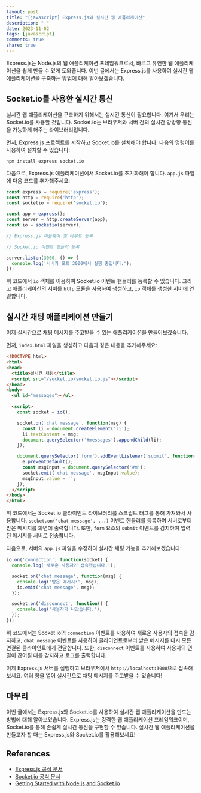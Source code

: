 ```yaml
---
layout: post
title: "[javascript] Express.js와 실시간 웹 애플리케이션"
description: " "
date: 2023-11-02
tags: [javascript]
comments: true
share: true
---
```


Express.js는 Node.js의 웹 애플리케이션 프레임워크로서, 빠르고 유연한 웹 애플리케이션을 쉽게 만들 수 있게 도와줍니다. 이번 글에서는 Express.js를 사용하여 실시간 웹 애플리케이션을 구축하는 방법에 대해 알아보겠습니다.

## Socket.io를 사용한 실시간 통신

실시간 웹 애플리케이션을 구축하기 위해서는 실시간 통신이 필요합니다. 여기서 우리는 Socket.io를 사용할 것입니다. Socket.io는 브라우저와 서버 간의 실시간 양방향 통신을 가능하게 해주는 라이브러리입니다.

먼저, Express.js 프로젝트를 시작하고 Socket.io를 설치해야 합니다. 다음의 명령어를 사용하여 설치할 수 있습니다:

```shell
npm install express socket.io
```

다음으로, Express.js 애플리케이션에서 Socket.io를 초기화해야 합니다. `app.js` 파일에 다음 코드를 추가해주세요:

```javascript
const express = require('express');
const http = require('http');
const socketio = require('socket.io');

const app = express();
const server = http.createServer(app);
const io = socketio(server);

// Express.js 미들웨어 및 라우트 등록

// Socket.io 이벤트 핸들러 등록

server.listen(3000, () => {
  console.log('서버가 포트 3000에서 실행 중입니다.');
});
```

위 코드에서 `io` 객체를 이용하여 Socket.io 이벤트 핸들러를 등록할 수 있습니다. 그리고 애플리케이션의 서버를 `http` 모듈을 사용하여 생성하고, `io` 객체를 생성한 서버에 연결합니다.

## 실시간 채팅 애플리케이션 만들기

이제 실시간으로 채팅 메시지를 주고받을 수 있는 애플리케이션을 만들어보겠습니다.

먼저, `index.html` 파일을 생성하고 다음과 같은 내용을 추가해주세요:

```html
<!DOCTYPE html>
<html>
<head>
  <title>실시간 채팅</title>
  <script src="/socket.io/socket.io.js"></script>
</head>
<body>
  <ul id="messages"></ul>

  <script>
    const socket = io();

    socket.on('chat message', function(msg) {
      const li = document.createElement('li');
      li.textContent = msg;
      document.querySelector('#messages').appendChild(li);
    });

    document.querySelector('form').addEventListener('submit', function(e) {
      e.preventDefault();
      const msgInput = document.querySelector('#m');
      socket.emit('chat message', msgInput.value);
      msgInput.value = '';
    });
  </script>
</body>
</html>
```

위 코드에서는 Socket.io 클라이언트 라이브러리를 스크립트 태그를 통해 가져와서 사용합니다. `socket.on('chat message', ...)` 이벤트 핸들러를 등록하여 서버로부터 받은 메시지를 화면에 출력합니다. 또한, `form` 요소의 `submit` 이벤트를 감지하여 입력된 메시지를 서버로 전송합니다.

다음으로, 서버의 `app.js` 파일을 수정하여 실시간 채팅 기능을 추가해보겠습니다:

```javascript
io.on('connection', function(socket) {
  console.log('새로운 사용자가 접속했습니다.');

  socket.on('chat message', function(msg) {
    console.log('받은 메시지:', msg);
    io.emit('chat message', msg);
  });

  socket.on('disconnect', function() {
    console.log('사용자가 나갔습니다.');
  });
});
```

위 코드에서는 Socket.io의 `connection` 이벤트를 사용하여 새로운 사용자의 접속을 감지하고, `chat message` 이벤트를 사용하여 클라이언트로부터 받은 메시지를 다시 모든 연결된 클라이언트에게 전달합니다. 또한, `disconnect` 이벤트를 사용하여 사용자의 연결이 끊어질 때를 감지하고 로그를 출력합니다.

이제 Express.js 서버를 실행하고 브라우저에서 `http://localhost:3000`으로 접속해보세요. 여러 창을 열어 실시간으로 채팅 메시지를 주고받을 수 있습니다!

## 마무리

이번 글에서는 Express.js와 Socket.io를 사용하여 실시간 웹 애플리케이션을 만드는 방법에 대해 알아보았습니다. Express.js는 강력한 웹 애플리케이션 프레임워크이며, Socket.io를 통해 손쉽게 실시간 통신을 구현할 수 있습니다. 실시간 웹 애플리케이션을 만들고자 할 때는 Express.js와 Socket.io를 활용해보세요!

## References

- [Express.js 공식 문서](https://expressjs.com/)
- [Socket.io 공식 문서](https://socket.io/)
- [Getting Started with Node.js and Socket.io](https://www.tutorialspoint.com/nodejs/nodejs_socket_io.htm)